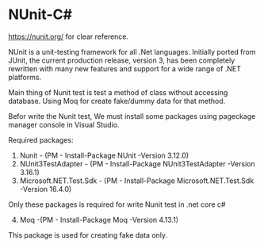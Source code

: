 # NUnit-C#

https://nunit.org/ for clear reference.

NUnit is a unit-testing framework for all .Net languages. Initially ported from JUnit, the current production release, version 3, has been completely rewritten with many new features and support for a wide range of .NET platforms.

Main thing of Nunit test is test a method of class without accessing database. Using Moq for create fake/dummy data for that method.

Befor write the Nunit test, We must install some packages using pageckage manager console in Visual Studio.

Required packages:

1) Nunit                    - (PM - Install-Package NUnit -Version 3.12.0)
2) NUnit3TestAdapter        - (PM - Install-Package NUnit3TestAdapter -Version 3.16.1)
3) Microsoft.NET.Test.Sdk   - (PM - Install-Package Microsoft.NET.Test.Sdk -Version 16.4.0)

Only these packages is required for write Nunit test in .net core c#

4) Moq -(PM - Install-Package Moq -Version 4.13.1) 

This package is used for creating fake data only.
